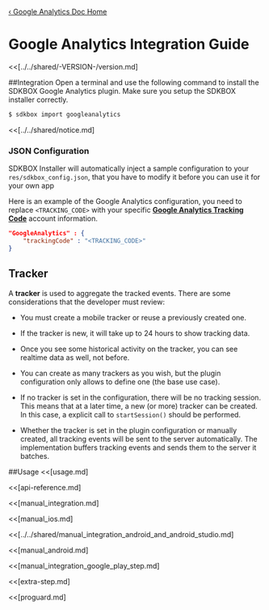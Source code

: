 [&#8249; Google Analytics Doc Home](./)

<h1>Google Analytics Integration Guide</h1>
<<[../../shared/-VERSION-/version.md]

##Integration
Open a terminal and use the following command to install the SDKBOX Google Analytics plugin. Make sure you setup the SDKBOX installer correctly.
```bash
$ sdkbox import googleanalytics
```

<<[../../shared/notice.md]

<!--## Configuration
<<[../../shared/sdkbox_cloud.md]
<<[../../shared/remote_application_config.md]-->

### JSON Configuration
SDKBOX Installer will automatically inject a sample configuration to your `res/sdkbox_config.json`, that you have to modify it before you can use it for your own app

Here is an example of the Google Analytics configuration, you need to replace `<TRACKING_CODE>`  with your specific [__Google Analytics Tracking Code__](https://support.google.com/analytics/answer/1008080?hl=en) account information.
```json
"GoogleAnalytics" : {
    "trackingCode" : "<TRACKING_CODE>"
}
```

## Tracker
A __tracker__ is used to aggregate the tracked events. There are some considerations that the developer must review:

* You must create a mobile tracker or reuse a previously created one.

* If the tracker is new, it will take up to 24 hours to show tracking data.

* Once you see some historical activity on the tracker, you can see realtime data as well, not before.

* You can create as many trackers as you wish, but the plugin configuration only allows to define one (the base use case).

* If no tracker is set in the configuration, there will be no tracking session. This means that at a later time, a new (or more) tracker can be created. In this case, a explicit call to `startSession()` should be performed.

* Whether the tracker is set in the plugin configuration or manually created, all tracking events will be sent to the server automatically. The implementation buffers tracking events and sends them to the server it batches.

<!--<<[sdkbox-config-encrypt.md]-->

##Usage
<<[usage.md]

<<[api-reference.md]

<<[manual_integration.md]

<<[manual_ios.md]

<<[../../shared/manual_integration_android_and_android_studio.md]

<<[manual_android.md]

<<[manual_integration_google_play_step.md]

<<[extra-step.md]

<<[proguard.md]
